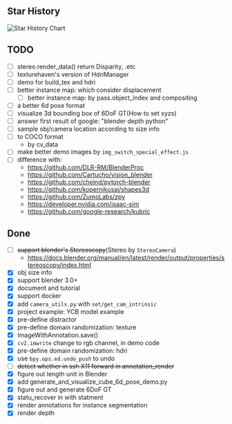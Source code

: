 ## Star History

![Star History Chart](https://api.star-history.com/svg?repos=diyer22/bpycv,DLR-RM/BlenderProc,ZumoLabs/zpy,google-research/kubric&type=Date)

## TODO
- [ ] stereo.render_data() return Disparity, .etc
- [ ] texturehaven's version of HdriManager
- [ ] demo for build_tex and hdri
- [ ] better instance map: which consider displacement
    - [ ] better instance map: by pass.object_index and compositing
- [ ] a better 6d pose format
- [ ] visualize 3d bounding box of 6DoF GT(How to set xyzs)
- [ ] answer first result of google: "blender depth python"
- [ ] sample obj/camera location according to size info
- [ ] to COCO format
    - by cv_data
- [ ] make better demo images by `img_switch_special_effect.js`
- [ ] difference with:
    - https://github.com/DLR-RM/BlenderProc
    - https://github.com/Cartucho/vision_blender
    - https://github.com/cheind/pytorch-blender
    - https://github.com/kopernikusai/shapes3d
    - https://github.com/ZumoLabs/zpy
    - https://developer.nvidia.com/isaac-sim
    - https://github.com/google-research/kubric

## Done
- [ ] ~~support blender's Stereoscopy~~(Stereo by `StereoCamera`)
    - https://docs.blender.org/manual/en/latest/render/output/properties/stereoscopy/index.html
- [x] obj size info
- [x] support blender 3.0+
- [x] document and tutorial
- [x] support docker
- [x] add `camera_utils.py` with `set/get_cam_intrinsic`
- [x] project example: YCB model example
- [x] pre-define distractor
- [x] pre-define domain randomization: texture
- [x] ImageWithAnnotation.save()
- [x] `cv2.imwrite` change to rgb channel, in demo code
- [x] pre-define domain randomization: hdri
- [x] use `bpy.ops.ed.undo_push` to undo
- [ ] ~~detect whether in ssh X11 forward in annotation_render~~
- [x] figure out length unit in Blender
- [x] add generate_and_visualize_cube_6d_pose_demo.py
- [x] figure out and generate 6DoF GT
- [x] statu_recover in with statment
- [x] render annotations for instance segmentation
- [x] render depth
